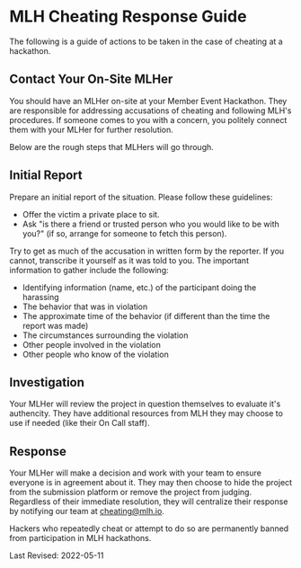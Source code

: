 # MLH Cheating Response Guide
The following is a guide of actions to be taken in the case of cheating at a hackathon. 

## Contact Your On-Site MLHer
You should have an MLHer on-site at your Member Event Hackathon. They are responsible for addressing accusations of cheating and following MLH's procedures. If someone comes to you with a concern, you politely connect them with your MLHer for further resolution. 

Below are the rough steps that MLHers will go through. 

## Initial Report
Prepare an initial report of the situation. Please follow these guidelines:

- Offer the victim a private place to sit.
- Ask "is there a friend or trusted person who you would like to be with you?" (if so, arrange for someone to fetch this person).

Try to get as much of the accusation in written form by the reporter. If you cannot, transcribe it yourself as it was told to you. The important information to gather include the following:

- Identifying information (name, etc.) of the participant doing the harassing
- The behavior that was in violation
- The approximate time of the behavior (if different than the time the report was made)
- The circumstances surrounding the violation
- Other people involved in the violation
- Other people who know of the violation

## Investigation
Your MLHer will review the project in question themselves to evaluate it's authencity. They have additional resources from MLH they may choose to use if needed (like their On Call staff).

## Response 
Your MLHer will make a decision and work with your team to ensure everyone is in agreement about it. They may then choose to hide the project from the submission platform or remove the project from judging. Regardless of their immediate resolution, they will centralize their response by notifying our team at cheating@mlh.io.

Hackers who repeatedly cheat or attempt to do so are permanently banned from participation in MLH hackathons. 

Last Revised: 2022-05-11
